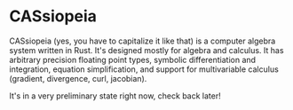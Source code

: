 # CASsiopeia

CASsiopeia (yes, you have to capitalize it like that) is a computer algebra system written in Rust. It's designed mostly for algebra and calculus. It has arbitrary precision floating point types, symbolic differentiation and integration, equation simplification, and support for multivariable calculus (gradient, divergence, curl, jacobian).

It's in a very preliminary state right now, check back later!
